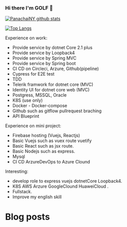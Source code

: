 ### Hi there I'm GOLF 👋

[![PanachaiNY github stats](https://github-readme-stats.vercel.app/api?username=panachainy&show_icons=true&hide=contribs)](https://github.com/panachainy)

[![Top Langs](https://github-readme-stats.vercel.app/api/top-langs/?username=panachainy&layout=compact)](https://github.com/panachainy)

Experience on work:
- Provide service by dotnet Core 2.1 plus
- Provide service by Loopback4
- Provide service by Spring MVC
- Provide service by Spring boot
- CI CD on Circleci, Arzure, Github(pipeline)
- Cypress for E2E test
- TDD
- Telerik framwork for dotnet core (MVC)
- Identity UI for dotnet core web (MVC)
- Postgress, MSSQL, Oracle
- K8S (use only)
- Docker - Docker-compose
- Github such as gitflow pullrequest braching
- API Blueprint

Experience on mini project:
- Firebase hosting (Vuejs, Reactjs)
- Basic Vuejs such as vuex route vuetify
- Basic React such as jsx route.
- Basic Nodejs such as express.
- Mysql
- CI CD ArzureDevOps to Azure Clound

Interesting:
- develop role to express vuejs dotnetCore Loopback4.
- K8S AWS Arzure GoogleClound HuaweiCloud .
- Fullstack.
- Improve my english skill

# Blog posts
<!-- BLOG-POST-LIST:START -->
<!-- BLOG-POST-LIST:END -->

<!--
**panachainy/panachainy** is a ✨ _special_ ✨ repository because its `README.md` (this file) appears on your GitHub profile.

Here are some ideas to get you started:

- 🔭 I’m currently working on ...
- 🌱 I’m currently learning ...
- 👯 I’m looking to collaborate on ...
- 🤔 I’m looking for help with ...
- 💬 Ask me about ...
- 📫 How to reach me: ...
- 😄 Pronouns: ...
- ⚡ Fun fact: ...
-->
